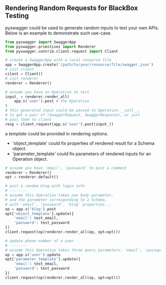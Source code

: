 ## Rendering Random Requests for BlackBox Testing

pyswagger could be used to generate random inputs to test your own APIs. Below is an example to demonstrate such use-case.

```python
from pyswagger import SwaggerApp
from pyswagger.primitives import Renderer
from pyswagger.contrib.client.request import Client

# create a SwaggerApp with a local resource file
app = SwaggerApp.create('/path/to/your/resource/file/swagger.json')
# init client
cilent = Client()
# init renderer
renderer = Renderer()

# assume you have an Operation to test
input_ = renderer.render_all(
    app.s('user').post # the Operation
)
# this generated input could be passed to Operation.__call__,
# to get a pair of (SwaggerRequest, SwaggerResponse), or just
# pass them to client
resp = client.request(app.s('user').post(input_))
```

a _template_ could be provided in rendering options.
- 'object_template' could fix properties of rendered result for a Schema object.
- 'parameter_template' could fix parameters of rendered inputs for an Operation object.
```python
# assume you have 'email', 'password' to post a comment
renderer = Renderer()
opt = renderer.default()

# post a random blog with login info
# --------
# assume this Operation takes one body parameter,
# and the parameter corresponding to a Schema,
# with 'email', 'password', 'blog' properties...
op = app.s('blog').post
opt['object_template'].update({
    'email': test_email,
    'password': test_password
})
client.request(op(renderer.render_all(op, opt=opt)))

# update phone number of a user
# --------
# assume this Operation takes three query parameters: 'email', 'passwprd', and a random phone number...
op = app.s('user').update
opt['parameter_template'].update({
    'email': test_email,
    'password': test_password
})
client.request(op(renderer.render_all(op, opt=opt)))
```